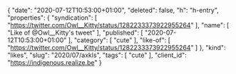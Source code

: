 {
  "date": "2020-07-12T10:53:00+01:00",
  "deleted": false,
  "h": "h-entry",
  "properties": {
    "syndication": [
      "https://twitter.com/Owl__Kitty/status/1282233373922955264"
    ],
    "name": [
      "Like of @Owl__Kitty's tweet"
    ],
    "published": [
      "2020-07-12T10:53:00+01:00"
    ],
    "category": [
      "cute"
    ],
    "like-of": [
      "https://twitter.com/Owl__Kitty/status/1282233373922955264"
    ]
  },
  "kind": "likes",
  "slug": "2020/07/axkls",
  "tags": [
    "cute"
  ],
  "client_id": "https://indigenous.realize.be"
}

